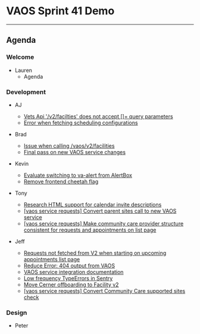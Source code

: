 # VAOS Sprint 41 Demo
---
## Agenda

### Welcome

- Lauren 
  - Agenda

### Development

- AJ
  - [Vets Api '/v2/facilties' does not accept []= query parameters](https://github.com/department-of-veterans-affairs/va.gov-team/issues/26178)
  - [Error when fetching scheduling configurations ](https://github.com/department-of-veterans-affairs/va.gov-team/issues/25903)

- Brad
  - [Issue when calling /vaos/v2/facilities](https://github.com/department-of-veterans-affairs/va.gov-team/issues/25906)
  - [Final pass on new VAOS service changes](https://github.com/department-of-veterans-affairs/va.gov-team/issues/25731)

- Kevin
  - [Evaluate switching to va-alert from AlertBox](https://github.com/department-of-veterans-affairs/va.gov-team/issues/25890)
  - [Remove frontend cheetah flag](https://github.com/department-of-veterans-affairs/va.gov-team/issues/25382)

- Tony
  - [Research HTML support for calendar invite descriptions](https://github.com/department-of-veterans-affairs/va.gov-team/issues/25157)
  - [[vaos service requests] Convert parent sites call to new VAOS service](https://github.com/department-of-veterans-affairs/va.gov-team/issues/24932)
  - [[vaos service requests] Make community care provider structure consistent for requests and appointments on list page](https://github.com/department-of-veterans-affairs/va.gov-team/issues/24931)

- Jeff
  - [Requests not fetched from V2 when starting on upcoming appointments list page](https://github.com/department-of-veterans-affairs/va.gov-team/issues/26070)
  - [Reduce Error: 404 output from VAOS](https://github.com/department-of-veterans-affairs/va.gov-team/issues/25999)
  - [VAOS service integration documentation](https://github.com/department-of-veterans-affairs/va.gov-team/issues/25873)
  - [Low frequency TypeErrors in Sentry](https://github.com/department-of-veterans-affairs/va.gov-team/issues/25847)
  - [Move Cerner offboarding to Facility v2](https://github.com/department-of-veterans-affairs/va.gov-team/issues/25482)
  - [[vaos service requests] Convert Community Care supported sites check](https://github.com/department-of-veterans-affairs/va.gov-team/issues/24935)

### Design

- Peter
